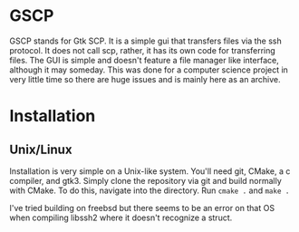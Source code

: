 # GSCP

GSCP stands for Gtk SCP. It is a simple gui that transfers files via the ssh
protocol. It does not call scp, rather, it has its own code for transferring
files. The GUI is simple and doesn't feature a file manager like interface,
although it may someday.  This was done for a computer science project in very
little time so there are huge issues and is mainly here as an archive.

# Installation

## Unix/Linux

Installation is very simple on a Unix-like system. You'll need git, CMake, a c
compiler, and gtk3. Simply clone the repository via git and build normally with
CMake.  To do this, navigate into the directory.  Run `cmake .` and `make .`

I've tried building on freebsd but there seems to be an error on that OS when
compiling libssh2 where it doesn't recognize a struct.
